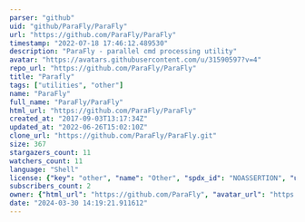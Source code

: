 ```yaml
---
parser: "github"
uid: "github/ParaFly/ParaFly"
url: "https://github.com/ParaFly/ParaFly"
timestamp: "2022-07-18 17:46:12.489530"
description: "ParaFly - parallel cmd processing utility"
avatar: "https://avatars.githubusercontent.com/u/31590597?v=4"
repo_url: "https://github.com/ParaFly/ParaFly"
title: "Parafly"
tags: ["utilities", "other"]
name: "ParaFly"
full_name: "ParaFly/ParaFly"
html_url: "https://github.com/ParaFly/ParaFly"
created_at: "2017-09-03T13:17:34Z"
updated_at: "2022-06-26T15:02:10Z"
clone_url: "https://github.com/ParaFly/ParaFly.git"
size: 367
stargazers_count: 11
watchers_count: 11
language: "Shell"
license: {"key": "other", "name": "Other", "spdx_id": "NOASSERTION", "url": null, "node_id": "MDc6TGljZW5zZTA="}
subscribers_count: 2
owner: {"html_url": "https://github.com/ParaFly", "avatar_url": "https://avatars.githubusercontent.com/u/31590597?v=4", "login": "ParaFly", "type": "Organization"}
date: "2024-03-30 14:19:21.911612"
---
```

